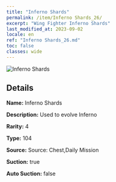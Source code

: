 ```yaml
---
title: "Inferno Shards"
permalink: /item/Inferno Shards_26/
excerpt: "Wing Fighter Inferno Shards"
last_modified_at: 2023-09-02
locale: en
ref: "Inferno Shards_26.md"
toc: false
classes: wide
---
```



 ![Inferno Shards](/images/item/Inferno_Shards_p.png)



## Details

 **Name:** Inferno Shards 

 **Description:** Used to evolve Inferno

 **Rarity:** 4 

 **Type:** 104 

 **Source:** Source: Chest,Daily Mission 

 **Suction:** true 

 **Auto Suction:** false 


